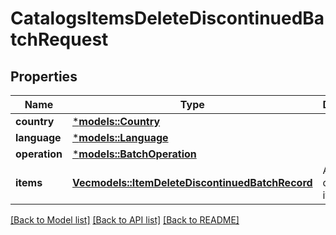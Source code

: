 # CatalogsItemsDeleteDiscontinuedBatchRequest

## Properties
Name | Type | Description | Notes
------------ | ------------- | ------------- | -------------
**country** | [***models::Country**](Country.md) |  | 
**language** | [***models::Language**](Language.md) |  | 
**operation** | [***models::BatchOperation**](BatchOperation.md) |  | 
**items** | [**Vec<models::ItemDeleteDiscontinuedBatchRecord>**](ItemDeleteDiscontinuedBatchRecord.md) | Array with catalogs items | 

[[Back to Model list]](../README.md#documentation-for-models) [[Back to API list]](../README.md#documentation-for-api-endpoints) [[Back to README]](../README.md)


